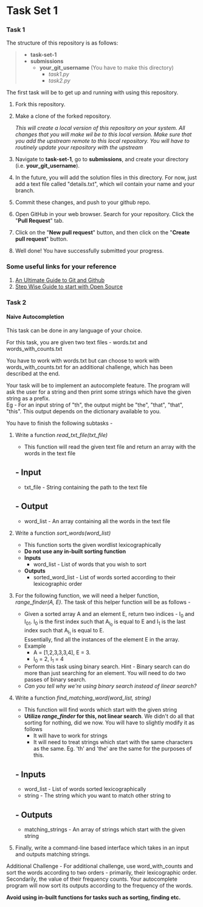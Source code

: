 # Task Set 1 

### Task 1

The structure of this repository is as follows: 
>- **task-set-1**
>  - **submissions** 
>    - **your_git_username** (You have to make this directory) 
>      - *task1.py*
>      - *task2.py*  

The first task will be to get up and running with using this repository. 

1. Fork this repository.
2. Make a clone of the forked repository.
   
   *This will create a local version of this repository on your system. All changes that you will make wil be to this local version. Make sure that you add the upstream remote to this local repository. You will have to routinely update your repository with the upstream*  
   
3. Navigate to **task-set-1**, go to **submissions**, and create your directory (i.e. **your_git_username**).
4. In the future, you will add the solution files in this directory. For now, just add a text file called "details.txt", which wil contain your name and your branch.  
5. Commit these changes, and push to your github repo. 
6. Open GitHub in your web browser. Search for your repository.  Click the "**Pull Request**" tab.
7. Click on the "**New pull request**" button, and then click on the "**Create pull request**" button. 
7. Well done! You have successfully submitted your progress.


### Some useful links for your reference 
1. [An Ultimate Guide to Git and Github](https://www.geeksforgeeks.org/ultimate-guide-git-github/) 
2. [Step Wise Guide to start with Open Source](https://www.geeksforgeeks.org/step-wise-guide-to-start-with-open-source/)
 

### Task 2 

#### Naive Autocompletion  

This task can be done in any language of your choice. 

For this task, you are given two text files - words.txt and words_with_counts.txt

You have to work with words.txt but can choose to work with words_with_counts.txt for an additional challenge, which has been described at the end.  

Your task will be to implement an autocomplete feature. The program will ask the user for a string and then print some strings which have the given string as a prefix.  
Eg - For an input string of "th", the output might be "the", "that", "that", "this". 
This output depends on the dictionary available to you.  
 
You have to finish the following subtasks -  
1. Write a function *read_txt_file(txt_file)*
   - This function will read the given text file and return an array with the words in the text file 
   ## - Input 
      - txt_file - String containing the path to the text file 
   ## - Output 
      - word_list - An array containing all the words in the text file  

2. Write a function *sort_words(word_list)* 
   - This function sorts the given wordlist lexicographically 
   - **Do not use any in-built sorting function** 
   - **Inputs**
      - word_list - List of words that you wish to sort 
   - **Outputs**
      - sorted_word_list - List of words sorted according to their lexicographic order 
      
3. For the following function, we will need a helper function, *range_finder(A, E)*. The task of this helper function will be as follows - 
   - Given a sorted array A and an element E, return two indices - I<sub>0</sub> and I<sub>01</sub>. 
   I<sub>0</sub> is the first index such that A<sub>I<sub>0</sub></sub> is equal to E and I<sub>1</sub> is the last index such that A<sub>I<sub>1</sub></sub> is equal to E.   
   Essentially, find all the instances of the element E in the array.  
   - Example 
      - A = \[1,2,3,3,3,4], E = 3. 
      - I<sub>0</sub> = 2, I<sub>1</sub> = 4   
   - Perform this task using binary search. Hint - Binary search can do more than just searching for an element. You will need to do two passes of binary search.  
   - *Can you tell why we're using binary search instead of linear search?*  

4. Write a function *find_matching_word(word_list, string)*
   - This function will find words which start with the given string 
   - **Utilize *range_finder* for this, not linear search**. We didn't do all that sorting for nothing, did we now. You will have to slightly modify it as follows  
      - It will have to work for strings 
      - It will need to treat strings which start with the same characters as the same. Eg. 'th' and 'the' are the same for the purposes of this. 
   ## - Inputs 
      - word_list - List of words sorted lexicographically 
      - string - The string which you want to match other string to 
   ## - Outputs 
      - matching_strings - An array of strings which start with the given string 

5. Finally, write a command-line based interface which takes in an input and outputs matching strings.   
  
Additional Challenge - For additional challenge, use word_with_counts and sort the words according to two orders - primarily, their lexicographic order. Secondarily, the value of their frequency counts. Your autocomplete program will now sort its outputs according to the frequency of the words.   
 
**Avoid using in-built functions for tasks such as sorting, finding etc.** 
